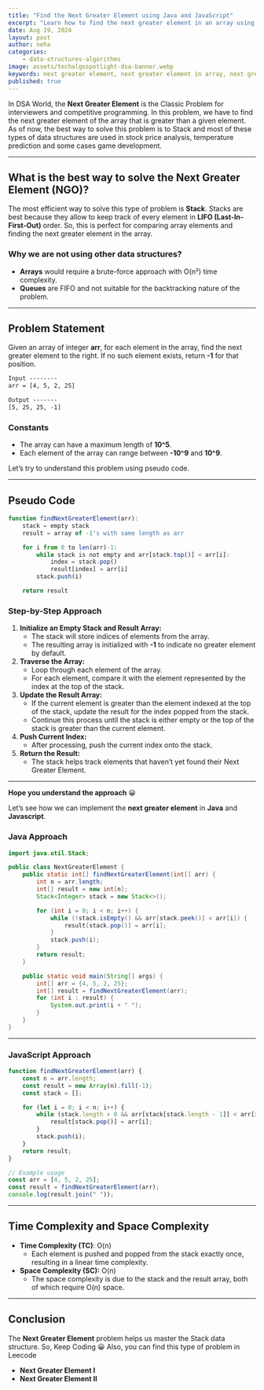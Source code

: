 ```yaml
---
title: "Find the Next Greater Element using Java and JavaScript"
excerpt: "Learn how to find the next greater element in an array using Java and JavaScript. This guide covers the essential algorithms and code examples to help you solve this problem efficiently."
date: Aug 19, 2024
layout: post
author: neha
categories:
    - data-structures-algorithms
image: assets/techalgospotlight-dsa-banner.webp
keywords: next greater element, next greater element in array, next greater element using stack, next greater element using java, next greater element using javascript
published: true
---
```


In DSA World, the **Next Greater Element** is the Classic Problem for interviewers and competitive programming. In this problem, we have to find the next greater element of the array that is greater than a given element. As of now, the best way to solve this problem is to Stack and most of these types of data structures are used in stock price analysis, temperature prediction and some cases game development.

* * *

What is the best way to solve the Next Greater Element (NGO)?
-------------------------------------------------------------

The most efficient way to solve this type of problem is **Stack**. Stacks are best because they allow to keep track of every element in **LIFO (Last-In-First-Out)** order. So, this is perfect for comparing array elements and finding the next greater element in the array.

### Why we are not using other data structures?

*   **Arrays** would require a brute-force approach with O(n²) time complexity.
*   **Queues** are FIFO and not suitable for the backtracking nature of the problem.

* * *

Problem Statement
-----------------

Given an array of integer **arr**, for each element in the array, find the next greater element to the right. If no such element exists, return **-1** for that position.

```txt
Input --------
arr = [4, 5, 2, 25] 

Output -------
[5, 25, 25, -1]
```


### Constants

*   The array can have a maximum length of **10^5**.
*   Each element of the array can range between **-10^9** and **10^9**.

Let’s try to understand this problem using pseudo code.

* * *

Pseudo Code
-----------

```js
function findNextGreaterElement(arr):
    stack = empty stack
    result = array of -1's with same length as arr

    for i from 0 to len(arr)-1:
        while stack is not empty and arr[stack.top()] < arr[i]:
            index = stack.pop()
            result[index] = arr[i]
        stack.push(i)

    return result
```


### Step-by-Step Approach

1.  **Initialize an Empty Stack and Result Array:**
    *   The stack will store indices of elements from the array.
    *   The resulting array is initialized with **-1** to indicate no greater element by default.
2.  **Traverse the Array:**
    *   Loop through each element of the array.
    *   For each element, compare it with the element represented by the index at the top of the stack.
3.  **Update the Result Array:**
    *   If the current element is greater than the element indexed at the top of the stack, update the result for the index popped from the stack.
    *   Continue this process until the stack is either empty or the top of the stack is greater than the current element.
4.  **Push Current Index:**
    *   After processing, push the current index onto the stack.
5.  **Return the Result:**
    *   The stack helps track elements that haven’t yet found their Next Greater Element.

* * *

**Hope you understand the approach** 😀

Let’s see how we can implement the **next greater element** in **Java** and **Javascript**.

### Java Approach

```java
import java.util.Stack;

public class NextGreaterElement {
    public static int[] findNextGreaterElement(int[] arr) {
        int n = arr.length;
        int[] result = new int[n];
        Stack<Integer> stack = new Stack<>();

        for (int i = 0; i < n; i++) {
            while (!stack.isEmpty() && arr[stack.peek()] < arr[i]) {
                result[stack.pop()] = arr[i];
            }
            stack.push(i);
        }
        return result;
    }

    public static void main(String[] args) {
        int[] arr = {4, 5, 2, 25};
        int[] result = findNextGreaterElement(arr);
        for (int i : result) {
            System.out.print(i + " ");
        }
    }
}
```


* * *

### JavaScript Approach

```js
function findNextGreaterElement(arr) {
    const n = arr.length;
    const result = new Array(n).fill(-1);
    const stack = [];

    for (let i = 0; i < n; i++) {
        while (stack.length > 0 && arr[stack[stack.length - 1]] < arr[i]) {
            result[stack.pop()] = arr[i];
        }
        stack.push(i);
    }
    return result;
}

// Example usage
const arr = [4, 5, 2, 25];
const result = findNextGreaterElement(arr);
console.log(result.join(" "));
```

* * *

Time Complexity and Space Complexity
------------------------------------

*   **Time Complexity (TC)**: O(n)
    *   Each element is pushed and popped from the stack exactly once, resulting in a linear time complexity.
*   **Space Complexity (SC):** O(n)
    *   The space complexity is due to the stack and the result array, both of which require O(n) space.

* * *

Conclusion
----------

The **Next Greater Element** problem helps us master the Stack data structure. So, Keep Coding 😀 Also, you can find this type of problem in Leecode

*   **Next Greater Element I**
*   **Next Greater Element II**